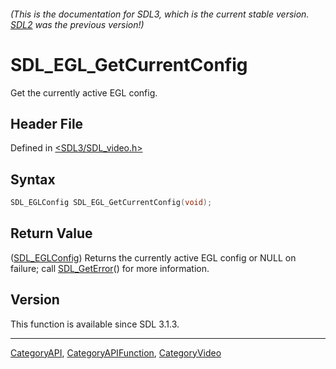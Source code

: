 ###### (This is the documentation for SDL3, which is the current stable version. [SDL2](https://wiki.libsdl.org/SDL2/) was the previous version!)
# SDL_EGL_GetCurrentConfig

Get the currently active EGL config.

## Header File

Defined in [<SDL3/SDL_video.h>](https://github.com/libsdl-org/SDL/blob/main/include/SDL3/SDL_video.h)

## Syntax

```c
SDL_EGLConfig SDL_EGL_GetCurrentConfig(void);
```

## Return Value

([SDL_EGLConfig](SDL_EGLConfig)) Returns the currently active EGL config or
NULL on failure; call [SDL_GetError](SDL_GetError)() for more information.

## Version

This function is available since SDL 3.1.3.

----
[CategoryAPI](CategoryAPI), [CategoryAPIFunction](CategoryAPIFunction), [CategoryVideo](CategoryVideo)

